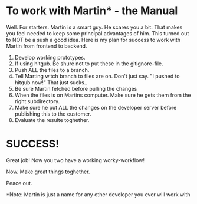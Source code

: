 # To work with Martin* - the Manual
Well. For starters. Martin is a smart guy. He scares you a bit. That makes you feel needed to keep some principal advantages of him. This turned out to NOT be a sush a good idea. Here is my plan for success to work with Martin from frontend to backend. 

1. Develop working prototypes.
2. If using hitgub. Be shure not to put these in the gitignore-file. 
3. Push ALL the files to a branch.
4. Tell Marting witch branch to files are on. Don't just say. "I pushed to hitgub now!" That just sucks.. 
5. Be sure Martin fetched before pulling the changes
6. When the files is on Martins computer. Make sure he gets them from the right subdirectory. 
7. Make sure he put ALL the changes on the developer server before publishing this to the customer. 
8. Evaluate the resulte toghether. 

# SUCCESS! 
Great job! Now you two have a working worky-workflow! 

Now. Make great things toghether. 

Peace out. 

*Note: Martin is just a name for any other developer you ever will work with
